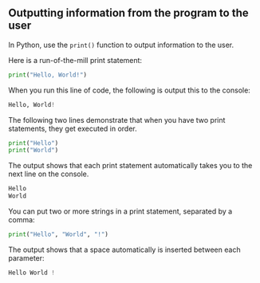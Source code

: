 ## Outputting information from the program to the user

In Python, use the `print()` function to output information to the user.

Here is a run-of-the-mill print statement:
```python
print("Hello, World!")
```
When you run this line of code, the following is output this to the console:
```python
Hello, World!
```

The following two lines demonstrate that when you have two print statements, they get executed in order. 
```python
print("Hello")
print("World")
```
The output shows that each print statement automatically takes you to the next line on the console.
```python
Hello
World
```

You can put two or more strings in a print statement, separated by a comma:
```python
print("Hello", "World", "!")
```
The output shows that a space automatically is inserted between each parameter:
```python
Hello World !
```

